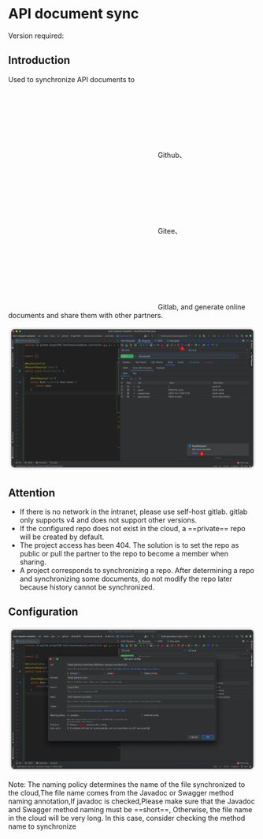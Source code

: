 # API document sync
Version required: <Badge text="2022.2.7+" />

## Introduction
Used to synchronize API documents to <svg class="icon svg-icon" aria-hidden="true"><use xlink:href="#icon-github"></use></svg> Github、<svg class="icon svg-icon" aria-hidden="true"><use xlink:href="#icon-gitee"></use></svg> Gitee、<svg class="icon svg-icon" aria-hidden="true"><use xlink:href="#icon-gitlab"></use></svg> Gitlab,
and generate online documents and share them with other partners.

![apiSync](../../../.vuepress/public/img/2022.2.7/apiSync_en.png)


## Attention

* If there is no network in the intranet, please use self-host gitlab. gitlab only supports v4 and does not support other versions.
* If the configured repo does not exist in the cloud, a ==private== repo will be created by default.
* The project access has been 404. The solution is to set the repo as public or pull the partner to the repo to become a member when sharing.
* A project corresponds to synchronizing a repo. After determining a repo and synchronizing some documents, do not modify the repo later because history cannot be synchronized.


## Configuration
![apiSyncSetting](../../../.vuepress/public/img/2022.2.7/apiSyncSetting_en.png)

Note: The naming policy determines the name of the file synchronized to the cloud,The file name comes from the Javadoc or Swagger method naming annotation,If javadoc is checked,Please make sure that the Javadoc and Swagger method naming must be ==short==,
Otherwise, the file name in the cloud will be very long. In this case, consider checking the method name to synchronize